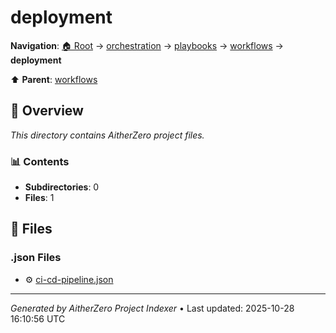 # deployment

**Navigation**: [🏠 Root](../../../../index.md) → [orchestration](../../../index.md) → [playbooks](../../index.md) → [workflows](../index.md) → **deployment**

⬆️ **Parent**: [workflows](../index.md)

## 📖 Overview

*This directory contains AitherZero project files.*

### 📊 Contents

- **Subdirectories**: 0
- **Files**: 1

## 📄 Files

### .json Files

- ⚙️ [ci-cd-pipeline.json](./ci-cd-pipeline.json)

---

*Generated by AitherZero Project Indexer* • Last updated: 2025-10-28 16:10:56 UTC


